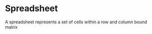 Spreadsheet
===========================

A spreadsheet represents a set of cells within a row and column bound matrix

